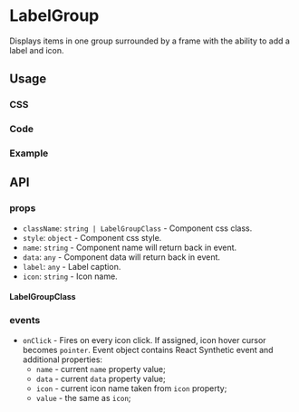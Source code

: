 # LabelGroup

Displays items in one group surrounded by a frame with the ability to add a label and icon.

## Usage

### CSS

<div id="css"></div>

### Code

<div id="code"></div>

### Example

<div id="example"></div>

## API

### props

- `className`: `string | LabelGroupClass` - Component css class.
- `style`: `object` - Component css style.
- `name`: `string` - Component name will return back in event.
- `data`: `any` - Component data will return back in event.
- `label`: `any` - Label caption.
- `icon`: `string` - Icon name.

#### LabelGroupClass

### events

- `onClick` - Fires on every icon click. If assigned, icon hover cursor becomes `pointer`. Event object contains React Synthetic event and additional properties:
  - `name` - current `name` property value;
  - `data` - current `data` property value;
  - `icon` - current icon name taken from `icon` property;
  - `value` - the same as `icon`;
